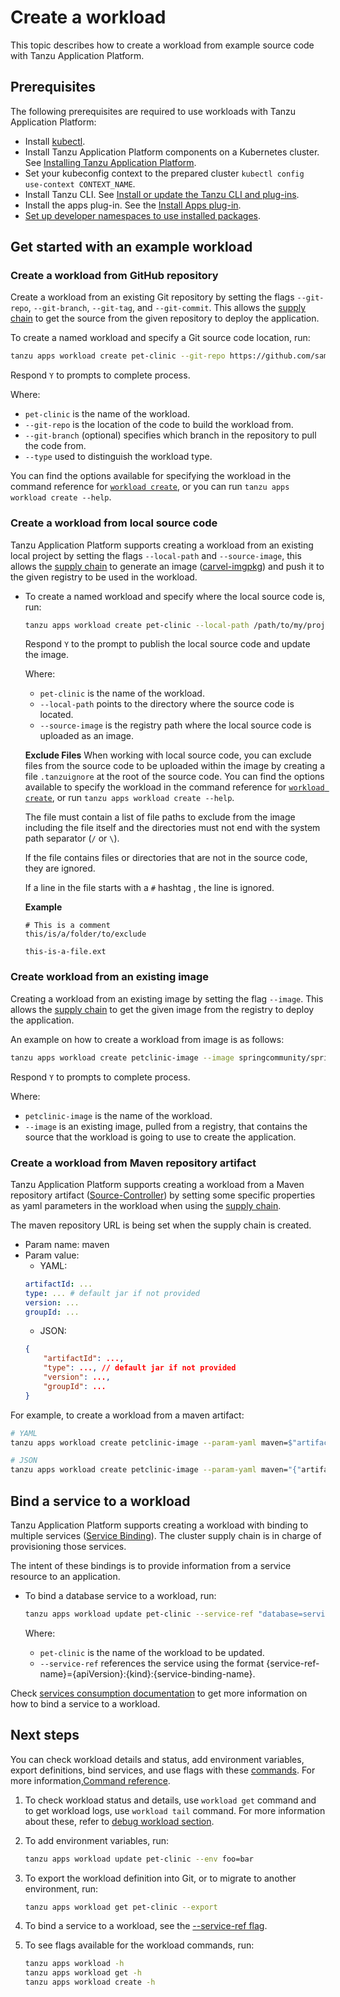 # Create a workload

This topic describes how to create a workload from example source code with Tanzu Application Platform.

## <a id='prerequisites'></a> Prerequisites

The following prerequisites are required to use workloads with Tanzu Application Platform:

- Install [kubectl](https://kubernetes.io/docs/tasks/tools/).
- Install Tanzu Application Platform components on a Kubernetes cluster. See [Installing Tanzu Application Platform](../../install-intro.md).
- Set your kubeconfig context to the prepared cluster `kubectl config use-context CONTEXT_NAME`.
- Install Tanzu CLI. See [Install or update the Tanzu CLI and plug-ins](../../install-tanzu-cli.md#cli-and-plugin).
- Install the apps plug-in. See the [Install Apps plug-in](install-apps-cli.md).
- [Set up developer namespaces to use installed packages](../../install-online/set-up-namespaces.hbs.md).

## <a id="example"></a> Get started with an example workload

### <a id="workload-git"></a> Create a workload from GitHub repository

Create a workload from an existing Git repository by setting the flags `--git-repo`, `--git-branch`, `--git-tag`, and `--git-commit`. This allows the [supply chain](../../scc/about.md) to get the source from the given repository to deploy the application.

To create a named workload and specify a Git source code location, run:

 ```bash
tanzu apps workload create pet-clinic --git-repo https://github.com/sample-accelerators/spring-petclinic --git-tag tap-1.1 --type web
```

Respond `Y` to prompts to complete process.

Where:

- `pet-clinic` is the name of the workload.
- `--git-repo` is the location of the code to build the workload from.
- `--git-branch` (optional) specifies which branch in the repository to pull the code from.
- `--type` used to distinguish the workload type.

You can find the options available for specifying the workload in the command reference for [`workload create`](command-reference/tanzu-apps-workload-create.md), or you can run `tanzu apps workload create --help`.

### <a id="workload-local-source"></a> Create a workload from local source code

Tanzu Application Platform supports creating a workload from an existing local project by setting the flags `--local-path` and `--source-image`, this allows the [supply chain](../../scc/about.md) to generate an image ([carvel-imgpkg](https://carvel.dev/imgpkg/)) and push it to the given registry to be used in the workload.

- To create a named workload and specify where the local source code is, run:

    ```bash
    tanzu apps workload create pet-clinic --local-path /path/to/my/project --source-image springio/petclinic
    ```

    Respond `Y` to the prompt to publish the local source code and update the image.

    Where:

    - `pet-clinic` is the name of the workload.
    - `--local-path` points to the directory where the source code is located.
    - `--source-image` is the registry path where the local source code is uploaded as an image.

    **Exclude Files**
    When working with local source code, you can exclude files from the source code to be uploaded within the image by creating a file `.tanzuignore` at the root of the source code. You can find the options available to specify the workload in the command reference for [`workload create`](command-reference/tanzu-apps-workload-create.md), or run `tanzu apps workload create --help`.

    The file must contain a list of file paths to exclude from the image including the file itself and the directories must not end with the system path separator (`/` or `\`).

    If the file contains files or directories that are not in the source code, they are ignored.

    If a line in the file starts with a `#` hashtag , the line is ignored.

    **Example**

    ```
    # This is a comment
    this/is/a/folder/to/exclude

    this-is-a-file.ext
    ```

### <a id="workload-image"></a> Create workload from an existing image

Creating a workload from an existing image by setting the flag `--image`. This allows the [supply chain](../../scc/about.md) to get the given image from the registry to deploy the application.

An example on how to create a workload from image is as follows:

```bash
tanzu apps workload create petclinic-image --image springcommunity/spring-framework-petclinic
```

Respond `Y` to prompts to complete process.

 Where:

- `petclinic-image` is the name of the workload.
- `--image` is an existing image, pulled from a registry, that contains the source that the workload is going to use to create the application.

### <a id="workload-maven"></a> Create a workload from Maven repository artifact

Tanzu Application Platform supports creating a workload from a Maven repository artifact ([Source-Controller](../../source-controller/about.md)) by setting some specific properties as yaml parameters in the workload when using the [supply chain](../../scc/about.md).

The maven repository URL is being set when the supply chain is created.

- Param name: maven
- Param value:
    - YAML:
    ```yaml
    artifactId: ...
    type: ... # default jar if not provided
    version: ...
    groupId: ...

    ```
    - JSON:
    ```json
    {
        "artifactId": ...,
        "type": ..., // default jar if not provided
        "version": ...,
        "groupId": ...
    }
    ```

For example, to create a workload from a maven artifact:

```bash
# YAML
tanzu apps workload create petclinic-image --param-yaml maven=$"artifactId:hello-world\ntype: jar\nversion: 0.0.1\ngroupId: carto.run"

# JSON
tanzu apps workload create petclinic-image --param-yaml maven="{"artifactId":"hello-world", "type": "jar", "version": "0.0.1", "groupId": "carto.run"}"
```

## <a id="bind-service"></a> Bind a service to a workload

Tanzu Application Platform supports creating a workload with binding to multiple services ([Service Binding](../../service-bindings/about.md)). The cluster supply chain is in charge of provisioning those services.

The intent of these bindings is to provide information from a service resource to an application.

- To bind a database service to a workload, run:

    ```bash
    tanzu apps workload update pet-clinic --service-ref "database=services.tanzu.vmware.com/v1alpha1:MySQL:my-prod-db"
    ```

    Where:

    - `pet-clinic` is the name of the workload to be updated.
    - `--service-ref` references the service using the format {service-ref-name}={apiVersion}:{kind}:{service-binding-name}.

Check [services consumption documentation](../../getting-started/consume-services.md) to get more information on how to bind a service to a workload.

## <a id="next-steps"></a> Next steps

You can check workload details and status, add environment variables, export definitions, bind services, and use flags with these [commands](command-reference.md). For more information,[Command reference](command-reference.hbs.md).

1. To check workload status and details, use `workload get` command and to get workload logs, use `workload tail` command.
For more information about these, refer to [debug workload section](debug-workload.md).

2. To add environment variables, run:

    ```bash
    tanzu apps workload update pet-clinic --env foo=bar
    ```

3. To export the workload definition into Git, or to migrate to another environment, run:

    ```bash
    tanzu apps workload get pet-clinic --export
    ```

4. To bind a service to a workload, see the [--service-ref flag](command-reference/commands-details/workload_create_update_apply.md#apply-service-ref).

5. To see flags available for the workload commands, run:

    ```bash
    tanzu apps workload -h
    tanzu apps workload get -h
    tanzu apps workload create -h
    ```
